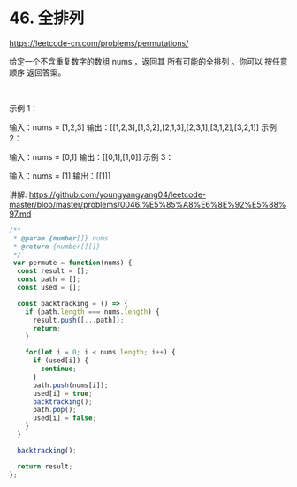 # 46. 全排列

https://leetcode-cn.com/problems/permutations/


给定一个不含重复数字的数组 nums ，返回其 所有可能的全排列 。你可以 按任意顺序 返回答案。

 

示例 1：

输入：nums = [1,2,3]
输出：[[1,2,3],[1,3,2],[2,1,3],[2,3,1],[3,1,2],[3,2,1]]
示例 2：

输入：nums = [0,1]
输出：[[0,1],[1,0]]
示例 3：

输入：nums = [1]
输出：[[1]]


讲解:
https://github.com/youngyangyang04/leetcode-master/blob/master/problems/0046.%E5%85%A8%E6%8E%92%E5%88%97.md



```js
/**
 * @param {number[]} nums
 * @return {number[][]}
 */
 var permute = function(nums) {
  const result = [];
  const path = [];
  const used = [];

  const backtracking = () => {
    if (path.length === nums.length) {
      result.push([...path]);
      return;
    }

    for(let i = 0; i < nums.length; i++) {
      if (used[i]) {
        continue;
      }
      path.push(nums[i]);
      used[i] = true;
      backtracking();
      path.pop();
      used[i] = false;
    }
  }

  backtracking();

  return result;
};
```
